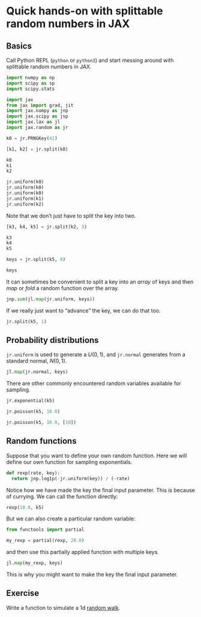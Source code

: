 
# Quick hands-on with splittable random numbers in JAX

## Basics

Call Python REPL (`python` or `python3`) and start messing around with
splittable random numbers in JAX.

``` python
import numpy as np
import scipy as sp
import scipy.stats

import jax
from jax import grad, jit
import jax.numpy as jnp
import jax.scipy as jsp
import jax.lax as jl
import jax.random as jr

k0 = jr.PRNGKey(42)

[k1, k2] = jr.split(k0)

k0
k1
k2

jr.uniform(k0)
jr.uniform(k0)
jr.uniform(k0)
jr.uniform(k1)
jr.uniform(k2)
```

Note that we don’t just have to split the key into two.

``` python
[k3, k4, k5] = jr.split(k2, 3)

k3
k4
k5

keys = jr.split(k5, 8)

keys
```

It can sometimes be convenient to split a key into an *array* of keys
and then *map* or *fold* a random function over the array.

``` python
jnp.sum(jl.map(jr.uniform, keys))
```

If we really just want to “advance” the key, we can do that too.

``` python
jr.split(k5, 1)
```

## Probability distributions

`jr.uniform` is used to generate a $U(0,1)$, and `jr.normal` generates
from a standard normal, $N(0,1)$.

``` python
jl.map(jr.normal, keys)
```

There are other commonly encountered random variables available for
sampling.

``` python
jr.exponential(k5)

jr.poisson(k5, 10.0)

jr.poisson(k5, 10.0, [10])
```

## Random functions

Suppose that you want to define your own random function. Here we will
define our own function for sampling exponentials.

``` python
def rexp(rate, key):
  return jnp.log1p(-jr.uniform(key)) / (-rate)
```

Notice how we have made the key the final input parameter. This is
because of currying. We can call the function directly:

``` python
rexp(10.0, k5)
```

But we can also create a particular random variable:

``` python
from functools import partial

my_rexp = partial(rexp, 20.0)
```

and then use this partially applied function with multiple keys.

``` python
jl.map(my_rexp, keys)
```

This is why you might want to make the key the final input parameter.

## Exercise

Write a function to simulate a 1d [random
walk](https://en.wikipedia.org/wiki/Random_walk).
